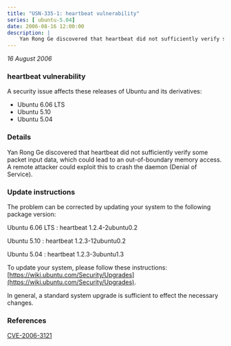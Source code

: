 ```yaml
---
title: "USN-335-1: heartbeat vulnerability"
series: [ ubuntu-5.04]
date: 2006-08-16 12:00:00
description: |
    Yan Rong Ge discovered that heartbeat did not sufficiently verify some packet input data, which could lead to an out-of-boundary memory access. A remote attacker could exploit this to crash the daemon (Denial of Service).
--- 
```

 
 

*16 August 2006*

### heartbeat vulnerability

A security issue affects these releases of Ubuntu and its derivatives:

* Ubuntu 6.06 LTS
* Ubuntu 5.10
* Ubuntu 5.04

### Details

Yan Rong Ge discovered that heartbeat did not sufficiently verify some packet input data, which could lead to an out-of-boundary memory access. A remote attacker could exploit this to crash the daemon (Denial of Service).

### Update instructions

The problem can be corrected by updating your system to the following package version:

Ubuntu 6.06 LTS
 : heartbeat <span>1.2.4-2ubuntu0.2</span>

Ubuntu 5.10
 : heartbeat <span>1.2.3-12ubuntu0.2</span>

Ubuntu 5.04
 : heartbeat <span>1.2.3-3ubuntu1.3</span>

To update your system, please follow these instructions: [https://wiki.ubuntu.com/Security/Upgrades](https://wiki.ubuntu.com/Security/Upgrades).

In general, a standard system upgrade is sufficient to effect the necessary changes.

### References

 
 [CVE-2006-3121](http://people.ubuntu.com/~ubuntu-security/cve/CVE-2006-3121)
 

